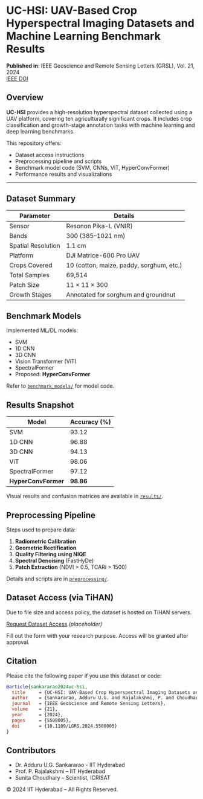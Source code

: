 





# UC-HSI: UAV-Based Crop Hyperspectral Imaging Datasets and Machine Learning Benchmark Results

**Published in**: IEEE Geoscience and Remote Sensing Letters (GRSL), Vol. 21, 2024  
[IEEE DOI](https://ieeexplore.ieee.org/document/10605842)



## Overview

**UC-HSI** provides a high-resolution hyperspectral dataset collected using a UAV platform, covering ten agriculturally significant crops. It includes crop classification and growth-stage annotation tasks with machine learning and deep learning benchmarks.

This repository offers:
- Dataset access instructions
- Preprocessing pipeline and scripts
- Benchmark model code (SVM, CNNs, ViT, HyperConvFormer)
- Performance results and visualizations

---

## Dataset Summary

| Parameter             | Details                                           |
|----------------------|---------------------------------------------------|
| Sensor               | Resonon Pika-L (VNIR)                             |
| Bands                | 300 (385–1021 nm)                                 |
| Spatial Resolution   | 1.1 cm                                            |
| Platform             | DJI Matrice-600 Pro UAV                           |
| Crops Covered        | 10 (cotton, maize, paddy, sorghum, etc.)         |
| Total Samples        | 69,514                                            |
| Patch Size           | 11 × 11 × 300                                     |
| Growth Stages        | Annotated for sorghum and groundnut              |



## Benchmark Models

Implemented ML/DL models:

-  SVM
-  1D CNN
-  3D CNN
-  Vision Transformer (ViT)
-  SpectralFormer
-  Proposed: **HyperConvFormer**

 Refer to [`benchmark_models/`](./benchmark_models) for model code.



## Results Snapshot

| Model             | Accuracy (%) |
|------------------|--------------|
| SVM              | 93.12        |
| 1D CNN           | 96.88        |
| 3D CNN           | 94.13        |
| ViT              | 98.06        |
| SpectralFormer   | 97.12        |
| **HyperConvFormer** | **98.86** |

 Visual results and confusion matrices are available in [`results/`](./results).



## Preprocessing Pipeline

Steps used to prepare data:

1. **Radiometric Calibration**  
2. **Geometric Rectification**
3. **Quality Filtering using NIQE**
4. **Spectral Denoising** (FastHyDe)
5. **Patch Extraction** (NDVI > 0.5, TCARI > 1500)

Details and scripts are in [`preprocessing/`](./preprocessing).



## Dataset Access (via TiHAN)

Due to file size and access policy, the dataset is hosted on TiHAN servers.

 [Request Dataset Access](https://tihan.iith.ac.in/dataset-access-form) *(placeholder)*

Fill out the form with your research purpose. Access will be granted after approval.



## Citation

Please cite the following paper if you use this dataset or code:

```bibtex
@article{sankararao2024uc-hsi,
  title     = {UC-HSI: UAV-Based Crop Hyperspectral Imaging Datasets and Machine Learning Benchmark Results},
  author    = {Sankararao, Adduru U.G. and Rajalakshmi, P. and Choudhary, Sunita},
  journal   = {IEEE Geoscience and Remote Sensing Letters},
  volume    = {21},
  year      = {2024},
  pages     = {5508005},
  doi       = {10.1109/LGRS.2024.5508005}
}
```



## Contributors

- Dr. Adduru U.G. Sankararao - IIT Hyderabad
- Prof. P. Rajalakshmi –  IIT Hyderabad
- Sunita Choudhary – Scientist, ICRISAT  



© 2024 IIT Hyderabad  – All Rights Reserved.

